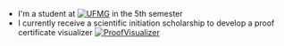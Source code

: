 <!--
**diegodrc/diegodrc** is a ✨ _special_ ✨ repository because its `README.md` (this file) appears on your GitHub profile.

Here are some ideas to get you started:

- 🔭 I’m currently working on ...
- 🌱 I’m currently learning ...
- 👯 I’m looking to collaborate on ...
- 🤔 I’m looking for help with ...
- 💬 Ask me about ...
- 📫 How to reach me: ...
- 😄 Pronouns: ...
- ⚡ Fun fact: ...
-->
- I'm a student at [![UFMG](https://img.shields.io/badge/UFMG-Computer%20Science-red)](https://www.dcc.ufmg.br/) in the 5th semester
- I currently receive a scientific initiation scholarship to develop a proof certificate visualizer [![ProofVisualizer](https://img.shields.io/badge/CVC4-Proof%20certificate%20visualizer-%dd5424)](https://diegodrc.github.io/cvc4-proof-visualizer/)
